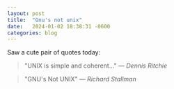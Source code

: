 ```yaml
---
layout: post
title:  "Gnu's not unix"
date:   2024-01-02 18:38:31 -0600
categories: blog
---
```


Saw a cute pair of quotes today:

> "UNIX is simple and coherent..." &mdash; <cite>Dennis Ritchie</cite>

> "GNU's Not UNIX" &mdash; <cite>Richard Stallman</cite>
